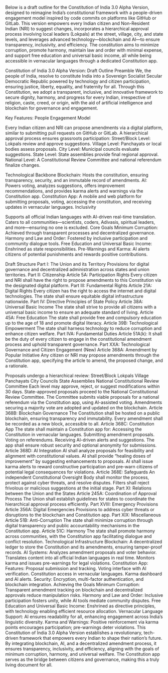 Below is a draft outline for the Constitution of India 3.0 Alpha Version, designed to reimagine India’s constitutional framework with a people-driven engagement model inspired by code commits on platforms like GitHub or GitLab. This version empowers every Indian citizen and Non-Resident Indian (NRI) to suggest changes, incorporates a hierarchical approval process involving local leaders (Lokpals) at the street, village, city, and state levels, and leverages advanced technology—blockchain and AI—to ensure transparency, inclusivity, and efficiency. The constitution aims to minimize corruption, promote harmony, maintain law and order with minimal expense, and support free education and universal basic income, all while being accessible in vernacular languages through a dedicated Constitution app.

Constitution of India 3.0 Alpha Version: Draft Outline
Preamble
We, the people of India, resolve to constitute India into a Sovereign Socialist Secular Democratic Republic powered by technology and citizen participation, ensuring justice, liberty, equality, and fraternity for all. Through this Constitution, we adopt a transparent, inclusive, and innovative framework to secure dignity, harmony, and progress for every Indian, irrespective of religion, caste, creed, or origin, with the aid of artificial intelligence and blockchain for governance and engagement.

Key Features:
People Engagement Model

Every Indian citizen and NRI can propose amendments via a digital platform, similar to submitting pull requests on GitHub or GitLab.
A hierarchical approval process ensures grassroots participation:
Street/Block Level: Lokpals review and approve suggestions.
Village Level: Panchayats or local bodies assess proposals.
City Level: Municipal councils evaluate suggestions.
State Level: State assemblies provide final regional approval.
National Level: A Constitutional Review Committee and national referendum finalize changes.

Technological Backbone
Blockchain: Hosts the constitution, ensuring transparency, security, and an immutable record of amendments.
AI: Powers voting, analyzes suggestions, offers improvement recommendations, and provides karma alerts and warnings via the Constitution app.
Constitution App: A mobile and web platform for submitting proposals, voting, accessing the constitution, and receiving updates in vernacular languages.
Inclusivity

Supports all official Indian languages with AI-driven real-time translation.
Caters to all communities—scientists, coders, Adivasis, spiritual leaders, and more—ensuring no one is excluded.
Core Goals
Minimum Corruption: Achieved through transparent processes and decentralized governance.
Harmony and Law and Order: Fostered by inclusive participation and community dialogue tools.
Free Education and Universal Basic Income: Enshrined as state responsibilities.
Pre-Warnings and Karma: AI alerts citizens of potential punishments and rewards positive contributions.

Draft Structure
Part I: The Union and its Territory
Provisions for digital governance and decentralized administration across states and union territories.
Part II: Citizenship
Article 5A: Participation Rights
Every citizen and NRI shall have the right to propose amendments to this Constitution via the designated digital platform.
Part III: Fundamental Rights
Article 21A: Digital Rights
Every citizen has the right to access the internet and digital technologies.
The state shall ensure equitable digital infrastructure nationwide.
Part IV: Directive Principles of State Policy
Article 38A: Universal Basic Income
The state shall strive to provide all citizens with a universal basic income to ensure an adequate standard of living.
Article 45A: Free Education
The state shall provide free and compulsory education up to the age of 18 and promote digital literacy.
Article 39B: Technological Empowerment
The state shall harness technology to reduce corruption and enhance citizen welfare.
Part IVA: Fundamental Duties
Article 51A(k):
It shall be the duty of every citizen to engage in the constitutional amendment process and uphold transparent governance.
Part XXA: Technological Governance and Citizen Engagement (New)
Article 368A: Amendment by Popular Initiative
Any citizen or NRI may propose amendments through the Constitution app, specifying the article to amend, the proposed change, and a rationale.

Proposals undergo a hierarchical review:
Street/Block Lokpals
Village Panchayats
City Councils
State Assemblies
National Constitutional Review Committee
Each level may approve, reject, or suggest modifications within 30 days.
State-approved proposals proceed to the National Constitutional Review Committee.
The Committee submits viable proposals for a national referendum via the Constitution app, using AI-assisted voting.
Amendments securing a majority vote are adopted and updated on the blockchain.
Article 368B: Blockchain Governance
The Constitution shall be hosted on a public blockchain, ensuring transparency and immutability.
Every amendment shall be recorded as a new block, accessible to all.
Article 368C: Constitution App
The state shall maintain a Constitution app for:
Accessing the Constitution in vernacular languages.
Submitting amendment proposals.
Voting on referendums.
Receiving AI-driven alerts and suggestions.
The app shall ensure robust security and optional anonymity for submissions.
Article 368D: AI Integration
AI shall analyze proposals for feasibility and alignment with constitutional values.
AI shall provide “healing doses of improvement” by suggesting enhancements to proposals.
AI shall issue karma alerts to reward constructive participation and pre-warn citizens of potential legal consequences for violations.
Article 368E: Safeguards
An independent Constitutional Oversight Body shall monitor the process, protect against cyber threats, and resolve disputes.
Filters shall reject frivolous or malicious suggestions at the initial stage.
Part XI: Relations between the Union and the States
Article 245A: Coordination of Approval Process
The Union shall establish guidelines for states to coordinate the hierarchical approval process efficiently.
Part XVIII: Emergency Provisions
Article 356A: Digital Emergencies
Provisions to address cyber threats or disruptions to the blockchain and Constitution app.
Part XIX: Miscellaneous
Article 51B: Anti-Corruption
The state shall minimize corruption through digital transparency and public accountability mechanisms in the Constitution app.
Article 51C: Harmony
The state shall promote harmony across communities, with the Constitution app facilitating dialogue and conflict resolution.
Technological Infrastructure
Blockchain:
A decentralized ledger to store the Constitution and its amendments, ensuring tamper-proof records.
AI Systems:
Analyzes amendment proposals and voter behavior.
Translates content into all official Indian languages in real time.
Monitors karma and issues pre-warnings for legal violations.
Constitution App:
Features:
Proposal submission and tracking.
Voting interface with AI verification.
Constitution access in vernacular languages.
Karma dashboard and AI alerts.
Security: Encryption, multi-factor authentication, and blockchain integration.
Achieving the Goals
Minimum Corruption:
Transparent amendment tracking on blockchain and decentralized approvals reduce manipulation risks.
Harmony and Law and Order:
Inclusive participation fosters unity, while AI tools mediate community disputes.
Free Education and Universal Basic Income:
Enshrined as directive principles, with technology enabling efficient resource allocation.
Vernacular Language Support:
AI ensures readability for all, enhancing engagement across India’s linguistic diversity.
Karma and Warnings:
Positive reinforcement via karma points encourages participation; pre-warnings deter violations.
This Constitution of India 3.0 Alpha Version establishes a revolutionary, tech-driven framework that empowers every Indian to shape their nation’s future. By integrating blockchain, AI, and a decentralized amendment process, it ensures transparency, inclusivity, and efficiency, aligning with the goals of minimum corruption, harmony, and universal welfare. The Constitution app serves as the bridge between citizens and governance, making this a truly living document for all.
